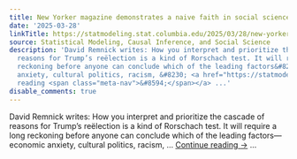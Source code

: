 ```yaml
---
title: New Yorker magazine demonstrates a naive faith in social science
date: '2025-03-28'
linkTitle: https://statmodeling.stat.columbia.edu/2025/03/28/new-yorker-magazine-demonstrates-a-naive-faith-in-social-science/
source: Statistical Modeling, Causal Inference, and Social Science
description: 'David Remnick writes: How you interpret and prioritize the cascade of
  reasons for Trump’s reëlection is a kind of Rorschach test. It will require a long
  reckoning before anyone can conclude which of the leading factors&#8212;economic
  anxiety, cultural politics, racism, &#8230; <a href="https://statmodeling.stat.columbia.edu/2025/03/28/new-yorker-magazine-demonstrates-a-naive-faith-in-social-science/">Continue
  reading <span class="meta-nav">&#8594;</span></a> ...'
disable_comments: true
---
```

David Remnick writes: How you interpret and prioritize the cascade of reasons for Trump’s reëlection is a kind of Rorschach test. It will require a long reckoning before anyone can conclude which of the leading factors&#8212;economic anxiety, cultural politics, racism, &#8230; <a href="https://statmodeling.stat.columbia.edu/2025/03/28/new-yorker-magazine-demonstrates-a-naive-faith-in-social-science/">Continue reading <span class="meta-nav">&#8594;</span></a> ...